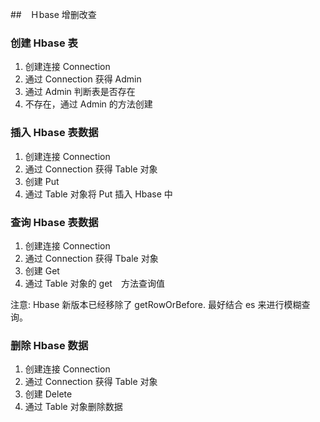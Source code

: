 ##　Ｈbase 增删改查

### 创建 Hbase 表
1. 创建连接 Connection
2. 通过 Connection 获得 Admin
3. 通过 Admin 判断表是否存在
4. 不存在，通过 Admin 的方法创建

### 插入 Hbase 表数据

1. 创建连接 Connection
2. 通过 Connection 获得 Table 对象
3. 创建 Put
4. 通过 Table 对象将 Put 插入 Hbase 中

### 查询 Hbase 表数据
1. 创建连接 Connection
2. 通过 Connection 获得 Tbale 对象
3. 创建 Get
4. 通过 Table 对象的 get　方法查询值　　

注意: Hbase 新版本已经移除了 getRowOrBefore. 最好结合 es 来进行模糊查询。

### 删除 Hbase 数据
1. 创建连接 Connection
2. 通过 Connection 获得 Table 对象
3. 创建 Delete
4. 通过 Table 对象删除数据
